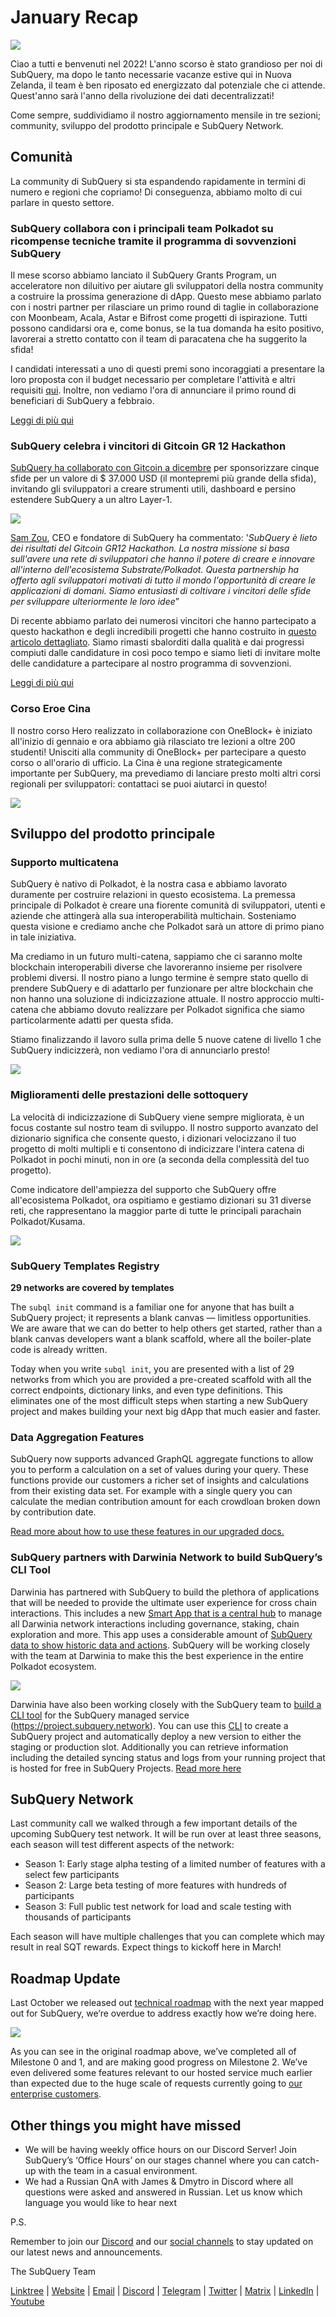 # January Recap

![](https://miro.medium.com/max/1400/1*2IMAaY-YYyAdl7YfZqHTAg.png)

Ciao a tutti e benvenuti nel 2022! L'anno scorso è stato grandioso per noi di SubQuery, ma dopo le tanto necessarie vacanze estive qui in Nuova Zelanda, il team è ben riposato ed energizzato dal potenziale che ci attende. Quest'anno sarà l'anno della rivoluzione dei dati decentralizzati!

Come sempre, suddividiamo il nostro aggiornamento mensile in tre sezioni; community, sviluppo del prodotto principale e SubQuery Network.

## Comunità

La community di SubQuery si sta espandendo rapidamente in termini di numero e regioni che copriamo! Di conseguenza, abbiamo molto di cui parlare in questo settore.

### SubQuery collabora con i principali team Polkadot su ricompense tecniche tramite il programma di sovvenzioni SubQuery

Il mese scorso abbiamo lanciato il SubQuery Grants Program, un acceleratore non diluitivo per aiutare gli sviluppatori della nostra community a costruire la prossima generazione di dApp. Questo mese abbiamo parlato con i nostri partner per rilasciare un primo round di taglie in collaborazione con Moonbeam, Acala, Astar e Bifrost come progetti di ispirazione. Tutti possono candidarsi ora e, come bonus, se la tua domanda ha esito positivo, lavorerai a stretto contatto con il team di paracatena che ha suggerito la sfida!

I candidati interessati a uno di questi premi sono incoraggiati a presentare la loro proposta con il budget necessario per completare l'attività e altri requisiti [qui](https://docs.google.com/forms/d/e/1FAIpQLSfmMazkebKwNTWThBkVGaxf2Bg8s4aWZ0ZhwiMCtc9kv4sJHQ/viewform). Inoltre, non vediamo l'ora di annunciare il primo round di beneficiari di SubQuery a febbraio.

[Leggi di più qui](../blogs/20220127-grants-bounties.md)

### SubQuery celebra i vincitori di Gitcoin GR 12 Hackathon

[SubQuery ha collaborato con Gitcoin a dicembre](../blogs/20211120-gitcoin12-hackathon.md) per sponsorizzare cinque sfide per un valore di $ 37.000 USD (il montepremi più grande della sfida), invitando gli sviluppatori a creare strumenti utili, dashboard e persino estendere SubQuery a un altro Layer-1.

![](https://miro.medium.com/max/1400/1*BUq3ah1ULNnvLjqxv_vzlQ.png)

[Sam Zou](https://twitter.com/zoujialiu), CEO e fondatore di SubQuery ha commentato: '_SubQuery è lieto dei risultati del Gitcoin GR12 Hackathon. La nostra missione si basa sull'avere una rete di sviluppatori che hanno il potere di creare e innovare all'interno dell'ecosistema Substrate/Polkadot. Questa partnership ha offerto agli sviluppatori motivati ​​di tutto il mondo l'opportunità di creare le applicazioni di domani. Siamo entusiasti di coltivare i vincitori delle sfide per sviluppare ulteriormente le loro idee_”

Di recente abbiamo parlato dei numerosi vincitori che hanno partecipato a questo hackathon e degli incredibili progetti che hanno costruito in [questo articolo dettagliato](../blogs/20220120-gr12-winners.md). Siamo rimasti sbalorditi dalla qualità e dai progressi compiuti dalle candidature in così poco tempo e siamo lieti di invitare molte delle candidature a partecipare al nostro programma di sovvenzioni.

[Leggi di più qui](../blogs/20220120-gr12-winners.md)

### Corso Eroe Cina

Il nostro corso Hero realizzato in collaborazione con OneBlock+ è iniziato all'inizio di gennaio e ora abbiamo già rilasciato tre lezioni a oltre 200 studenti! Unisciti alla community di OneBlock+ per partecipare a questo corso o all'orario di ufficio. La Cina è una regione strategicamente importante per SubQuery, ma prevediamo di lanciare presto molti altri corsi regionali per sviluppatori: contattaci se puoi aiutarci in questo!

![](https://miro.medium.com/max/1400/1*_8N000hX1WBM79ZbFyhvYQ.png)

## Sviluppo del prodotto principale

### Supporto multicatena

SubQuery è nativo di Polkadot, è la nostra casa e abbiamo lavorato duramente per costruire relazioni in questo ecosistema. La premessa principale di Polkadot è creare una fiorente comunità di sviluppatori, utenti e aziende che attingerà alla sua interoperabilità multichain. Sosteniamo questa visione e crediamo anche che Polkadot sarà un attore di primo piano in tale iniziativa.

Ma crediamo in un futuro multi-catena, sappiamo che ci saranno molte blockchain interoperabili diverse che lavoreranno insieme per risolvere problemi diversi. Il nostro piano a lungo termine è sempre stato quello di prendere SubQuery e di adattarlo per funzionare per altre blockchain che non hanno una soluzione di indicizzazione attuale. Il nostro approccio multi-catena che abbiamo dovuto realizzare per Polkadot significa che siamo particolarmente adatti per questa sfida.

Stiamo finalizzando il lavoro sulla prima delle 5 nuove catene di livello 1 che SubQuery indicizzerà, non vediamo l'ora di annunciarlo presto!

![](https://miro.medium.com/max/1400/1*jD1n5MSjeatjiaF5hY-Wjg.png)

### Miglioramenti delle prestazioni delle sottoquery

La velocità di indicizzazione di SubQuery viene sempre migliorata, è un focus costante sul nostro team di sviluppo. Il nostro supporto avanzato del dizionario significa che consente questo, i dizionari velocizzano il tuo progetto di molti multipli e ti consentono di indicizzare l'intera catena di Polkadot in pochi minuti, non in ore (a seconda della complessità del tuo progetto).

Come indicatore dell'ampiezza del supporto che SubQuery offre all'ecosistema Polkadot, ora ospitiamo e gestiamo dizionari su 31 diverse reti, che rappresentano la maggior parte di tutte le principali parachain Polkadot/Kusama.

![](https://miro.medium.com/max/1400/1*WeMY5WnWZ_jvllxidhycUA.png)

### SubQuery Templates Registry

**29 networks are covered by templates**

The `subql init` command is a familiar one for anyone that has built a SubQuery project; it represents a blank canvas — limitless opportunities. We are aware that we can do better to help others get started, rather than a blank canvas developers want a blank scaffold, where all the boiler-plate code is already written.

Today when you write `subql init`, you are presented with a list of 29 networks from which you are provided a pre-created scaffold with all the correct endpoints, dictionary links, and even type definitions. This eliminates one of the most difficult steps when starting a new SubQuery project and makes building your next big dApp that much easier and faster.

### Data Aggregation Features

SubQuery now supports advanced GraphQL aggregate functions to allow you to perform a calculation on a set of values during your query. These functions provide our customers a richer set of insights and calculations from their existing data set. For example with a single query you can calculate the median contribution amount for each crowdloan broken down by contribution date.

[Read more about how to use these features in our upgraded docs.](https://doc.subquery.network/query/aggregate/)

### SubQuery partners with Darwinia Network to build SubQuery’s CLI Tool

Darwinia has partnered with SubQuery to build the plethora of applications that will be needed to provide the ultimate user experience for cross chain interactions. This includes a new [Smart App that is a central hub](https://apps.darwinia.network/) to manage all Darwinia network interactions including governance, staking, chain exploration and more. This app uses a considerable amount of [SubQuery data to show historic data and actions](https://explorer.subquery.network/subquery/darwinia-network/smart-app-crab). SubQuery will be working closely with the team at Darwinia to make this the best experience in the entire Polkadot ecosystem.

![](https://miro.medium.com/max/1200/1*bL2Csj9qyamD7txAheCTIg.gif)

Darwinia have also been working closely with the SubQuery team to [build a CLI tool](https://github.com/fewensa/subquery-cli) for the SubQuery managed service (https://project.subquery.network). You can use this [CLI](https://github.com/fewensa/subquery-cli) to create a SubQuery project and automatically deploy a new version to either the staging or production slot. Additionally you can retrieve information including the detailed syncing status and logs from your running project that is hosted for free in SubQuery Projects. [Read more here](../customer_announcements/20220125-subquery-partners-with-darwinia-network-to-build-subquerys-cli-tool.md)

## SubQuery Network

Last community call we walked through a few important details of the upcoming SubQuery test network. It will be run over at least three seasons, each season will test different aspects of the network:

- Season 1: Early stage alpha testing of a limited number of features with a select few participants
- Season 2: Large beta testing of more features with hundreds of participants
- Season 3: Full public test network for load and scale testing with thousands of participants

Each season will have multiple challenges that you can complete which may result in real SQT rewards. Expect things to kickoff here in March!

## Roadmap Update

Last October we released out [technical roadmap](https://blog.subquery.network/blogs/20211029-roadmap-october.html) with the next year mapped out for SubQuery, we’re overdue to address exactly how we’re doing here.

![](https://miro.medium.com/max/1400/1*2a3SGrW-OG5pbw67jsavvw.jpeg)

As you can see in the original roadmap above, we’ve completed all of Milestone 0 and 1, and are making good progress on Milestone 2. We’ve even delivered some features relevant to our hosted service much earlier than expected due to the huge scale of requests currently going to [our enterprise customers](https://blog.subquery.network/blogs/20211228-enterprise-hosted.html).

## Other things you might have missed

- We will be having weekly office hours on our Discord Server! Join SubQuery’s ‘Office Hours’ on our stages channel where you can catch-up with the team in a casual environment.
- We had a Russian QnA with James & Dmytro in Discord where all questions were asked and answered in Russian. Let us know which language you would like to hear next

P.S.

Remember to join our [Discord](https://discord.com/invite/subquery) and our [social channels](https://linktr.ee/subquerynetwork) to stay updated on our latest news and announcements.

The SubQuery Team

[Linktree](https://linktr.ee/subquerynetwork) | [Website](https://subquery.network/) | [Email](hello@subquery.network) | [Discord](https://discord.com/invite/78zg8aBSMG) | [Telegram](https://t.me/subquerynetwork) | [Twitter](https://twitter.com/subquerynetwork) | [Matrix](https://matrix.to/#/#subquery:matrix.org) | [LinkedIn](https://www.linkedin.com/company/subquery) | [Youtube](https://www.youtube.com/channel/UCi1a6NUUjegcLHDFLr7CqLw)
